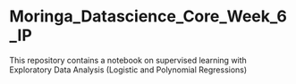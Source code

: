 # Moringa_Datascience_Core_Week_6_IP
This repository contains a notebook  on supervised learning with Exploratory Data Analysis (Logistic and Polynomial Regressions)
